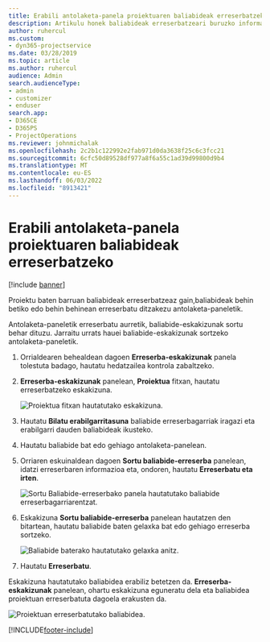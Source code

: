 ```yaml
---
title: Erabili antolaketa-panela proiektuaren baliabideak erreserbatzeko
description: Artikulu honek baliabideak erreserbatzeari buruzko informazioa eskaintzen du.
author: ruhercul
ms.custom:
- dyn365-projectservice
ms.date: 03/28/2019
ms.topic: article
ms.author: ruhercul
audience: Admin
search.audienceType:
- admin
- customizer
- enduser
search.app:
- D365CE
- D365PS
- ProjectOperations
ms.reviewer: johnmichalak
ms.openlocfilehash: 2c2b1c122992e2fab971d0da3638f25c6c3fcc21
ms.sourcegitcommit: 6cfc50d89528df977a8f6a55c1ad39d99800d9b4
ms.translationtype: MT
ms.contentlocale: eu-ES
ms.lasthandoff: 06/03/2022
ms.locfileid: "8913421"
---
```

# <a name="use-the-schedule-board-to-book-project-resources"></a>Erabili antolaketa-panela proiektuaren baliabideak erreserbatzeko

[!include [banner](../includes/psa-now-project-operations.md)]

Proiektu baten barruan baliabideak erreserbatzeaz gain,baliabideak behin betiko edo behin behinean erreserbatu ditzakezu antolaketa-paneletik.

Antolaketa-paneletik erreserbatu aurretik, baliabide-eskakizunak sortu behar dituzu. Jarraitu urrats hauei baliabide-eskakizunak sortzeko antolaketa-paneletik.

1. Orrialdearen behealdean dagoen **Erreserba-eskakizunak** panela tolestuta badago, hautatu hedatzailea kontrola zabaltzeko.
2. **Erreserba-eskakizunak** panelean, **Proiektua** fitxan, hautatu erreserbatzeko eskakizuna.

    ![Proiektua fitxan hautatutako eskakizuna.](media/Resource-Management-image73.png)

3. Hautatu **Bilatu erabilgarritasuna** baliabide erreserbagarriak iragazi eta erabilgarri dauden baliabideak ikusteko. 
4. Hautatu baliabide bat edo gehiago antolaketa-panelean. 
5. Orriaren eskuinaldean dagoen **Sortu baliabide-erreserba** panelean, idatzi erreserbaren informazioa eta, ondoren, hautatu **Erreserbatu eta irten**.

    ![Sortu Baliabide-erreserbako panela hautatutako baliabide erreserbagarriarentzat.](media/Resource-Management-image74.png)

6. Eskakizuna **Sortu baliabide-erreserba** panelean hautatzen den bitartean, hautatu baliabide baten gelaxka bat edo gehiago erreserba sortzeko.

    ![Baliabide baterako hautatutako gelaxka anitz.](media/Resource-Management-image75.png)

7. Hautatu **Erreserbatu**.

Eskakizuna hautatutako baliabidea erabiliz betetzen da. **Erreserba-eskakizunak** panelean, ohartu eskakizuna eguneratu dela eta baliabidea proiektuan erreserbatuta dagoela erakusten da.

![Proiektuan erreserbatutako baliabidea.](media/Resource-Management-image76.png)


[!INCLUDE[footer-include](../includes/footer-banner.md)]
